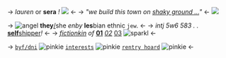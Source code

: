 -> *lauren* or **sera** *!* ![](https://cdn.discordapp.com/attachments/852782813186490408/1101126631919206502/image0.gif) <-
-> *"we build this town on [shaky ground ...](https://m.youtube.com/watch?v=QEuKMCRLkj4)"* <-
![](https://cdn.discordapp.com/attachments/852782813186490408/1101148351392661504/FDB5A8B1-3247-4D60-9307-8D6249D2DE1B.png)

-> ![angel](https://cdn.discordapp.com/attachments/852782813186490408/1101127425049497660/IMG_7107.gif) **they**[/](https://pronouns.cc/@interrupting)she *enby* **les**bian ethnic `jew`. <-
 -> *intj 5w6 583 . .* [**self**shipper](https://rentry.co/SeraSelfships)*!* <-
 ->  [*fictionkin*](https://rentry.co/pencilpouch) *of* [**01**](https://unordinary.fandom.com/wiki/Seraphina) [*02*](https://www.sekaipedia.org/wiki/Asahina_Mafuyu) [03](https://rentry.co/iamthem) ![sparkl](https://cdn.discordapp.com/attachments/852782813186490408/1101131954746839040/image0.gif) <-

-> [`byf/dni`](https://rentry.co/laurenboundaries) ![pinkie](https://cdn.discordapp.com/attachments/852782813186490408/1101133462842388500/image0.gif) [`interests`](https://rentry.co/rensinterests) ![pinkie](https://cdn.discordapp.com/attachments/852782813186490408/1101133462842388500/image0.gif) [`rentry hoard`](https://rentry.co/angelstruck) ![pinkie](https://cdn.discordapp.com/attachments/852782813186490408/1101133462842388500/image0.gif) <-